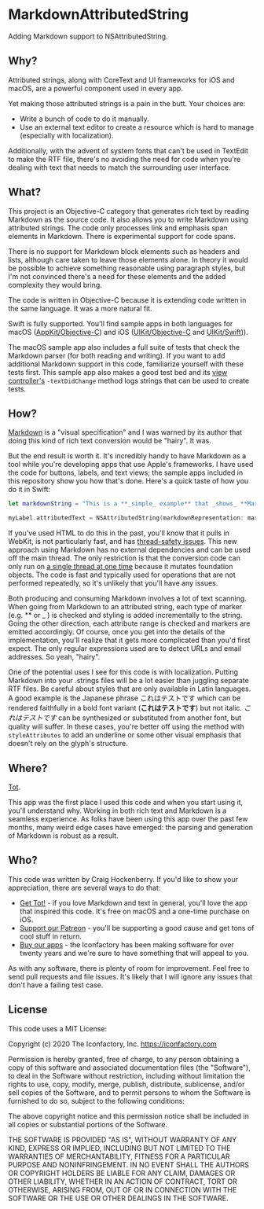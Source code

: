 # MarkdownAttributedString

Adding Markdown support to NSAttributedString.

## Why?

Attributed strings, along with CoreText and UI frameworks for iOS and macOS, are a powerful component used in every app.

Yet making those attributed strings is a pain in the butt. Your choices are:

* Write a bunch of code to do it manually.
* Use an external text editor to create a resource which is hard to manage (especially with localization).

Additionally, with the advent of system fonts that can't be used in TextEdit to make the RTF file, there's no avoiding the need for code when you're dealing with text that needs to match the surrounding user interface.

## What?

This project is an Objective-C category that generates rich text by reading Markdown as the source code. It also allows you to write Markdown using attributed strings. The code only processes link and emphasis span elements in Markdown. There is experimental support for code spans.

There is no support for Markdown block elements such as headers and lists, although care taken to leave those elements alone. In theory it would be possible to achieve something reasonable using paragraph styles, but I'm not convinced there's a need for these elements and the added complexity they would bring.

The code is written in Objective-C because it is extending code written in the same language. It was a more natural fit.

Swift is fully supported. You'll find sample apps in both languages for macOS ([AppKit/Objective-C](AppKit/SampleApp)) and iOS ([UIKit/Objective-C](UIKit/SampleApp) and [UIKit/Swift](UIKit/SwiftSampleApp))).

The macOS sample app also includes a full suite of tests that check the Markdown parser (for both reading and writing). If you want to add additional Markdown support in this code, familiarize yourself with these tests first. This sample app also makes a good test bed and its [view controller's](AppKit/SampleApp/SampleApp/ViewController.m) `-textDidChange` method logs strings that can be used to create tests.

## How?

[Markdown](https://daringfireball.net/projects/markdown/syntax) is a "visual specification" and I was warned by its author that doing this kind of rich text conversion would be "hairy". It was.

But the end result is worth it. It's incredibly handy to have Markdown as a tool while you're developing apps that use Apple's frameworks. I have used the code for buttons, labels, and text views; the sample apps included in this repository show you how that's done. Here's a quick taste of how you do it in Swift:

```swift
let markdownString = "This is a **_simple_ example** that _shows_ **Markdown** usage."

myLabel.attributedText = NSAttributedString(markdownRepresentation: markdownString, attributes: [.font : UIFont.systemFont(ofSize: 17.0), .foregroundColor: UIColor.systemPurple ])
```

If you've used HTML to do this in the past, you'll know that it pulls in WebKit, is not particularly fast, and has [thread-safety issues](https://developer.apple.com/library/archive/documentation/Cocoa/Conceptual/AttributedStrings/Tasks/CreatingAttributedStrings.html). This new approach using Markdown has no external dependencies and can be used off the main thread. The only restriction is that the conversion code can only run on [a single thread at one time](https://developer.apple.com/library/archive/documentation/Cocoa/Conceptual/Multithreading/ThreadSafetySummary/ThreadSafetySummary.html) because it mutates foundation objects. The code is fast and typically used for operations that are not performed repeatedly, so it's unlikely that you'll have any issues.

Both producing and consuming Markdown involves a lot of text scanning. When going from Markdown to an attributed string, each type of marker (e.g. \*\* or \_ ) is checked and styling is added incrementally to the string. Going the other direction, each attribute range is checked and markers are emitted accordingly. Of course, once you get into the details of the implementation, you'll realize that it gets more complicated than you'd first expect. The only regular expressions used are to detect URLs and email addresses. So yeah, "hairy".

One of the potential uses I see for this code is with localization. Putting Markdown into your .strings files will be a lot easier than juggling separate RTF files. Be careful about styles that are only available in Latin languages. A good example is the Japanese phrase これはテストです which can be rendered faithfully in a bold font variant (**これはテストです**) but not italic. _これはテストです_ can be synthesized or substituted from another font, but quality will suffer. In these cases, you're better off using the method with  `styleAttributes` to add an underline or some other visual emphasis that doesn't rely on the glyph's structure.

## Where?

[Tot](http://tot.rocks).

This app was the first place I used this code and when you start using it, you'll understand why. Working in both rich text and Markdown is a seamless experience. As folks have been using this app over the past few months, many weird edge cases have emerged: the parsing and generation of Markdown is robust as a result.

## Who?

This code was written by Craig Hockenberry. If you'd like to show your appreciation, there are several ways to do that:

* [Get Tot!](http://tot.rocks) - if you love Markdown and text in general, you'll love the app that inspired this code. It's free on macOS and a one-time purchase on iOS.
* [Support our Patreon](https://patreon.com/iconfactory) - you'll be supporting a good cause and get tons of cool stuff in return.
* [Buy our apps](https://iconfactoryapps.com) - the Iconfactory has been making software for over twenty years and we're sure to have something that will appeal to you.

As with any software, there is plenty of room for improvement. Feel free to send pull requests and file issues. It's likely that I will ignore any issues that don't have a failing test case.

## License

This code uses a MIT License:

Copyright (c) 2020 The Iconfactory, Inc. <https://iconfactory.com>

Permission is hereby granted, free of charge, to any person obtaining a copy of this software and associated documentation files (the "Software"), to deal in the Software without restriction, including without limitation the rights to use, copy, modify, merge, publish, distribute, sublicense, and/or sell copies of the Software, and to permit persons to whom the Software is furnished to do so, subject to the following conditions:

The above copyright notice and this permission notice shall be included in all copies or substantial portions of the Software.

THE SOFTWARE IS PROVIDED "AS IS", WITHOUT WARRANTY OF ANY KIND, EXPRESS OR IMPLIED, INCLUDING BUT NOT LIMITED TO THE WARRANTIES OF MERCHANTABILITY, FITNESS FOR A PARTICULAR PURPOSE AND NONINFRINGEMENT. IN NO EVENT SHALL THE AUTHORS OR COPYRIGHT HOLDERS BE LIABLE FOR ANY CLAIM, DAMAGES OR OTHER LIABILITY, WHETHER IN AN ACTION OF CONTRACT, TORT OR OTHERWISE, ARISING FROM, OUT OF OR IN CONNECTION WITH THE SOFTWARE OR THE USE OR OTHER DEALINGS IN THE SOFTWARE.
